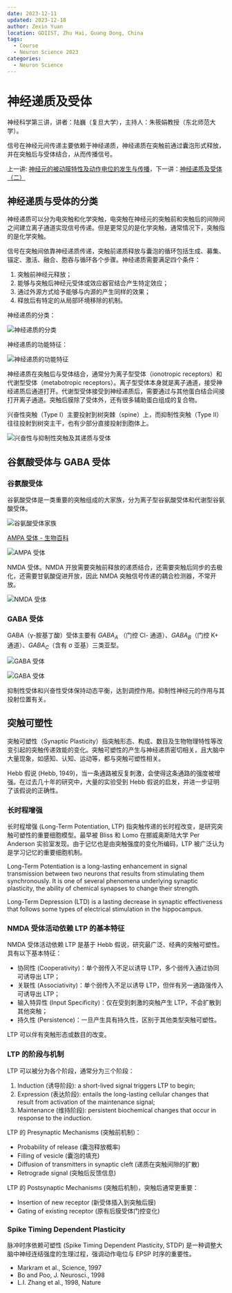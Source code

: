 ```yaml
---
date: 2023-12-11
updated: 2023-12-18
author: Zexin Yuan
location: GDIIST, Zhu Hai, Guang Dong, China
tags:
  - Course
  - Neuron Science 2023
categories:
  - Neuron Science
---
```


# 神经递质及受体

神经科学第三讲，讲者：陆巍（复旦大学），主持人：朱筱娟教授（东北师范大学）。

信号在神经元间传递主要依赖于神经递质，神经递质在突触前通过囊泡形式释放，并在突触后与受体结合，从而传播信号。

<!-- end -->

上一讲: [神经元的被动膜特性及动作电位的发生与传播](../10/neuron-electrical-activity.md)，下一讲：[神经递质及受体（二）](../21/neurotransmitters-receptors-2.md)

## 神经递质与受体的分类

神经递质可以分为电突触和化学突触，电突触在神经元的突触前和突触后的间隙间之间建立离子通道实现信号传递。但是更常见的是化学突触，通常情况下，突触指的是化学突触。

信号在突触间依靠神经递质传递，突触前递质释放与囊泡的循环包括生成、募集、锚定、激活、融合、胞吞与循环各个步骤。神经递质需要满足四个条件：

1. 突触前神经元释放；
2. 能够与突触后神经元受体或效应器官结合产生特定效应；
3. 通过外源方式给予能够与内源的产生同样的效果；
4. 释放后有特定的从局部环境移除的机制。

神经递质的分类：

![神经递质的分类](./assets/neurotransmitters-classes.png)

神经递质的功能特征：

![神经递质的功能特征](./assets/neurotransmitters-functions.png)

神经递质在突触后与受体结合，通常分为离子型受体（ionotropic receptors）和代谢型受体（metabotropic receptors）。离子型受体本身就是离子通道，接受神经递质后通道打开。代谢型受体接受到神经递质后，需要通过与其他蛋白结合间接打开离子通道。突触后膜除了受体外，还有很多辅助蛋白组成的复合物。

兴奋性突触（Type I）主要投射到树突棘（spine）上，而抑制性突触（Type II）往往投射到树突主干，也有少部分直接投射到胞体上。

![兴奋性与抑制性突触及其递质与受体](./assets/synapse-types.png)

## 谷氨酸受体与 GABA 受体

### 谷氨酸受体

谷氨酸受体是一类重要的突触组成的大家族，分为离子型谷氨酸受体和代谢型谷氨酸受体。

![谷氨酸受体家族](./assets/glutamate-receptor-subtypes.png)

[AMPA 受体 - 生物百科](https://wiki.bioguider.com/doc-view-8296.html)

![AMPA 受体](./assets/AMPA.jpg)

NMDA 受体。NMDA 开放需要突触前释放的递质结合，还需要突触后同步的去极化，还需要甘氨酸促进开放，因此 NMDA 突触信号传递的耦合检测器，不常开放。

![NMDA 受体](./assets/NMDA.jpg)

### GABA 受体

GABA（γ-胺基丁酸）受体主要有 $GABA_A$ （门控 Cl- 通道）、$GABA_B$（门控 K+ 通道）、$GABA_C$（含有 σ 亚基）三类亚型。

![GABA 受体](./assets/GABA.png)

![GABA 受体](./assets/GABA-2.png)

抑制性受体和兴奋性受体保持动态平衡，达到调控作用。抑制性神经元的作用与其投射位置有关。

## 突触可塑性

突触可塑性（Synaptic Plasticity）指突触形态、构成、数目及生物物理特性等改变引起的突触传递效能的变化。突触可塑性的产生与神经递质密切相关，且大脑中大量现象，如感知、认知、运动等，都与突触可塑性相关。

Hebb 假说 (Hebb, 1949)，当一条通路被反复刺激，会使得这条通路的强度被增强。在过去几十年的研究中，大量的实验受到 Hebb 假说的启发，并进一步证明了该假说的正确性。

### 长时程增强

长时程增强 (Long-Term Potentiation, LTP) 指突触传递的长时程改变，是研究突触可塑性的重要细胞模型。最早被 Bliss 和 Lomo 在挪威奥斯陆大学 Per Anderson 实验室发现。由于记忆也是由突触强度的变化所编码，LTP 被广泛认为是学习记忆的重要细胞机制。

Long-Term Potentiation is a long-lasting enhancement in signal transmission between two neurons that results from stimulating them synchronously. It is one of several phenomena underlying synaptic plasticity, the ability of chemical synapses to change their strength. 

Long-Term Depression (LTD) is a lasting decrease in synaptic effectiveness that follows some types of electrical stimulation in the hippocampus.

### NMDA 受体活动依赖 LTP 的基本特征

NMDA 受体活动依赖 LTP 是基于 Hebb 假说，研究最广泛、经典的突触可塑性。具有以下基本特征：

- 协同性 (Cooperativity)：单个弱传入不足以诱导 LTP，多个弱传入通过协同可诱导出 LTP；
- 关联性 (Associativity)：单个弱传入不足以诱导 LTP，但伴有另一通路强传入可诱导出 LTP；
- 输入特异性 (Input Specificity)：仅在受到刺激的突触产生 LTP，不会扩散到其他突触；
- 持久性 (Persistence)：一旦产生具有持久性，区别于其他类型突触可塑性。

LTP 可以伴有突触形态或数目的改变。

### LTP 的阶段与机制

LTP 可以被分为各个阶段，通常分为三个阶段：

1. Induction (诱导阶段): a short-lived signal triggers LTP to begin;
2. Expression (表达阶段): entails the long-lasting cellular changes that result from activation of the maintenance signal;
3. Maintenance (维持阶段): persistent biochemical changes that occur in response to the induction.

LTP 的 Presynaptic Mechanisms (突触前机制)：

- Probability of release (囊泡释放概率)
- Filling of vesicle (囊泡的填充)
- Diffusion of transmitters in synaptic cleft (递质在突触间隙的扩散)
- Retrograde signal (突触后反馈信息)

LTP 的 Postsynaptic Mechanisms (突触后机制)，突触后通常更重要：

- Insertion of new receptor (新受体插入到突触后膜)
- Gating of existing receptor (原有后膜受体门控变化)

### Spike Timing Dependent Plasticity

脉冲时序依赖可塑性 (Spike Timing Dependent Plasticity, STDP) 是一种调整大脑中神经连结强度的生理过程，强调动作电位与 EPSP 时序的重要性。

- Markram et al., Science, 1997
- Bo and Poo, J. Neurosci., 1998
- L.I. Zhang et al., 1998, Nature
